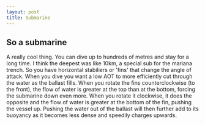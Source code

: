 ```yaml
---
layout: post
title: Submarine
---
```


## So a submarine

A really cool thing. You can dive up to hundreds of metres and stay for a long time. I think the deepest was like 10km, a special sub for the mariana trench.
So you have horizontal stabiliers or 'fins' that change the angle of attack. When you dive you want a low AOT to more efficiently cut through the water as the ballast fills. When you rotate the fins counterclockwise (to the front), the flow of water is greater at the top than at the bottom, forcing the submarine down even more. When you rotate it clockwise, it does the opposite and the flow of water is greater at the bottom of the fin, pushing the vessel up. Pushing the water out of the ballast will then further add to its buoyancy as it becomes less dense and speedily charges upwards.
